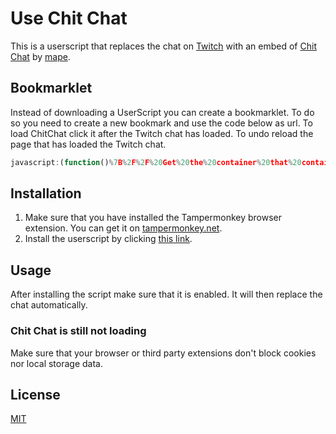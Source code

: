 # Use Chit Chat

This is a userscript that replaces the chat on [Twitch](https://twitch.tv) with an embed of [Chit Chat](https://chitchat.ma.pe/) by [mape](https://twitter.com/mape).

## Bookmarklet

Instead of downloading a UserScript you can create a bookmarklet. To do so you need to create a new bookmark and use the code below as url. To load ChitChat click it after the Twitch chat has loaded. To undo reload the page that has loaded the Twitch chat.

``` js
javascript:(function()%7B%2F%2F%20Get%20the%20container%20that%20contains%20the%20chat%20messages.%0Aconst%20chatContainer%20%3D%20document.querySelector(%22.chat-list--default%22)%3B%0A%0A%2F%2F%20Delete%20all%20child%20nodes.%0Awhile%20(chatContainer.firstChild)%20%7B%0A%20%20%20%20chatContainer.removeChild(chatContainer.firstChild)%3B%0A%7D%0A%0A%2F%2F%20Create%20an%20iframe%20and%20load%20ChitChat%20into%20it%0Aconst%20chatFrame%20%3D%20document.createElement(%22iframe%22)%3B%0Aconst%20casterURL%20%3D%20window.location.pathname.split('%2F')%3B%0A%2F%2F%20chatFrame.id%20%3D%20%22ChitChatFrame%22%3B%0AchatFrame.setAttribute(%22src%22%2C%20%22https%3A%2F%2Fchitchat.ma.pe%2F%22%20%2B%20casterURL%5B1%5D)%3B%0AchatFrame.style.width%20%3D%20%22100%25%22%3B%0AchatFrame.style.height%20%3D%20%2299%25%22%3B%0A%0A%2F%2F%20Append%20the%20iframe%20to%20the%20container%20that%20contains%20the%20chat%20messages.%0AchatContainer.appendChild(chatFrame)%3B%7D)()%3B
```

## Installation

1. Make sure that you have installed the Tampermonkey browser extension. You can get it on [tampermonkey.net](https://www.tampermonkey.net/).
2. Install the userscript by clicking [this link](https://github.com/MarcGamesons/twitch-userscript-use-chitchat/raw/master/use-chitchat.user.js).

## Usage

After installing the script make sure that it is enabled. It will then replace the chat automatically.

### Chit Chat is still not loading
Make sure that your browser or third party extensions don't block cookies nor local storage data.

## License

[MIT](https://choosealicense.com/licenses/mit/)
